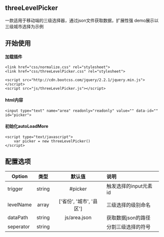 ## threeLevelPicker
一款适用于移动端的三级选择器，通过json文件获取数据，扩展性强
demo展示以三级城市选择为示例

## 开始使用
#### 加载插件

```
<link href="css/normalize.css" rel="stylesheet">
<link href="css/threeLevelPicker.css" rel="stylesheet">

<script src="http://cdn.bootcss.com/jquery/2.2.1/jquery.min.js"></script>
<script src="js/threeLevelPicker.js"></script> 
```
#### html内容
```
<input type="text" name="area" readonly="readonly" value="" data-id="" id="picker">
```
#### 初始化autoLoadMore

```
<script type="text/javascript">
    var picker = new threeLevelPicker()
</script>
```

## 配置选项

| Option | 类型 | 默认值 | 说明 |
| ------------- |:-------------:|:-------------:| :-------------|
trigger | string | #picker | 触发选择的input元素id |
levelName | array | ['省份', '城市', '县区'] | 三级选择的级别命名 |
dataPath | string | js/area.json | 获取数据json的路径 |
seperator | string |  | 分割三级选择的符号 |


